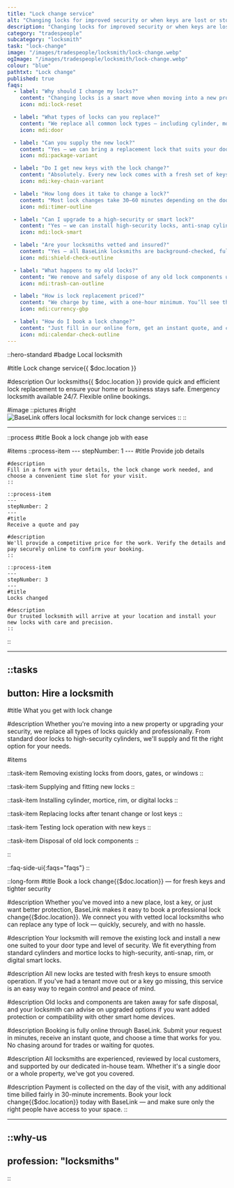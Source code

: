 ```yaml
---
title: "Lock change service"
alt: "Changing locks for improved security or when keys are lost or stolen"
description: "Changing locks for improved security or when keys are lost or stolen"
category: "tradespeople"
subcategory: "locksmith"
task: "lock-change"
image: "/images/tradespeople/locksmith/lock-change.webp"
ogImage: "/images/tradespeople/locksmith/lock-change.webp"
colour: "blue"
pathtxt: "Lock change"
published: true
faqs:
  - label: "Why should I change my locks?"
    content: "Changing locks is a smart move when moving into a new property, after losing keys, or when tenants move out. It ensures no one else has access and gives you complete control over security."
    icon: mdi:lock-reset

  - label: "What types of locks can you replace?"
    content: "We replace all common lock types — including cylinder, mortice, rim, and digital locks. Whether it’s for a front door, gate, or window, we’ll install a lock that fits your needs."
    icon: mdi:door

  - label: "Can you supply the new lock?"
    content: "Yes – we can bring a replacement lock that suits your door and preferred security level. You’re also welcome to supply your own if you already have one ready."
    icon: mdi:package-variant

  - label: "Do I get new keys with the lock change?"
    content: "Absolutely. Every new lock comes with a fresh set of keys. We’ll test the lock and ensure everything operates smoothly before we leave."
    icon: mdi:key-chain-variant

  - label: "How long does it take to change a lock?"
    content: "Most lock changes take 30–60 minutes depending on the door type and lock style. We’ll give you a time estimate upfront and handle everything in one visit."
    icon: mdi:timer-outline

  - label: "Can I upgrade to a high-security or smart lock?"
    content: "Yes – we can install high-security locks, anti-snap cylinders, or smart keyless entry systems. Let us know your preferences when booking and we’ll guide you through the options."
    icon: mdi:lock-smart

  - label: "Are your locksmiths vetted and insured?"
    content: "Yes – all BaseLink locksmiths are background-checked, fully insured, and reviewed by local customers. You’ll get a professional, reliable service every time."
    icon: mdi:shield-check-outline

  - label: "What happens to my old locks?"
    content: "We remove and safely dispose of any old lock components unless you request otherwise. Everything is left neat, secure, and ready to use."
    icon: mdi:trash-can-outline

  - label: "How is lock replacement priced?"
    content: "We charge by time, with a one-hour minimum. You’ll see the hourly rate and any additional cost for supplied locks before booking, so there are no surprises."
    icon: mdi:currency-gbp

  - label: "How do I book a lock change?"
    content: "Just fill in our online form, get an instant quote, and choose a time that suits you. We’ll handle the rest, and payment is only taken after the job is done."
    icon: mdi:calendar-check-outline
---
```


::hero-standard
#badge
Local locksmith

#title
Lock change service{{ $doc.location }}

#description
Our locksmiths{{ $doc.location }} provide quick and efficient lock replacement to ensure your home or business stays safe. Emergency locksmith available 24/7. Flexible online bookings.

#image
    ::pictures
    #right
    ![BaseLink offers local locksmith for lock change services](/images/tradespeople/locksmith/lock-change.webp)
    ::
::

---

::process
#title
Book a lock change job with ease

#items
    ::process-item
    ---
    stepNumber: 1
    ---
    #title
    Provide job details

    #description
    Fill in a form with your details, the lock change work needed, and choose a convenient time slot for your visit.
    ::
    
    ::process-item
    ---
    stepNumber: 2
    ---
    #title
    Receive a quote and pay

    #description
    We'll provide a competitive price for the work. Verify the details and pay securely online to confirm your booking.
    ::

    ::process-item
    ---
    stepNumber: 3
    ---
    #title
    Locks changed

    #description
    Our trusted locksmith will arrive at your location and install your new locks with care and precision.
    ::
::

---

::tasks
---
button: Hire a locksmith
---

#title
What you get with lock change

#description
Whether you're moving into a new property or upgrading your security, we replace all types of locks quickly and professionally. From standard door locks to high-security cylinders, we'll supply and fit the right option for your needs.

#items

  ::task-item
  Removing existing locks from doors, gates, or windows
  ::

  ::task-item
  Supplying and fitting new locks
  ::

  ::task-item
  Installing cylinder, mortice, rim, or digital locks
  ::

  ::task-item
  Replacing locks after tenant change or lost keys
  ::

  ::task-item
  Testing lock operation with new keys
  ::

  ::task-item
  Disposal of old lock components
  ::

::


::faq-side-ui{:faqs="faqs"}
::


::long-form
#title
Book a lock change{{$doc.location}} — for fresh keys and tighter security

#description
Whether you've moved into a new place, lost a key, or just want better protection, BaseLink makes it easy to book a professional lock change{{$doc.location}}. We connect you with vetted local locksmiths who can replace any type of lock — quickly, securely, and with no hassle.

#description
Your locksmith will remove the existing lock and install a new one suited to your door type and level of security. We fit everything from standard cylinders and mortice locks to high-security, anti-snap, rim, or digital smart locks.

#description
All new locks are tested with fresh keys to ensure smooth operation. If you've had a tenant move out or a key go missing, this service is an easy way to regain control and peace of mind.

#description
Old locks and components are taken away for safe disposal, and your locksmith can advise on upgraded options if you want added protection or compatibility with other smart home devices.

#description
Booking is fully online through BaseLink. Submit your request in minutes, receive an instant quote, and choose a time that works for you. No chasing around for trades or waiting for quotes.

#description
All locksmiths are experienced, reviewed by local customers, and supported by our dedicated in-house team. Whether it's a single door or a whole property, we've got you covered.

#description
Payment is collected on the day of the visit, with any additional time billed fairly in 30-minute increments. Book your lock change{{$doc.location}} today with BaseLink — and make sure only the right people have access to your space.
::

---

::why-us
---
profession: "locksmiths"
---
::